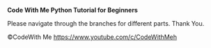 **Code With Me Python Tutorial for Beginners**

Please navigate through the branches for different parts.
Thank You.

©CodeWith Me https://www.youtube.com/c/CodeWithMeh